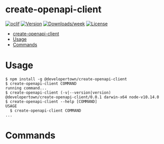 # create-openapi-client

[![oclif](https://img.shields.io/badge/cli-oclif-brightgreen.svg)](https://oclif.io)
[![Version](https://img.shields.io/npm/v/create-openapi-client.svg)](https://npmjs.org/package/create-openapi-client)
[![Downloads/week](https://img.shields.io/npm/dw/create-openapi-client.svg)](https://npmjs.org/package/create-openapi-client)
[![License](https://img.shields.io/npm/l/create-openapi-client.svg)](https://github.com/developertown/create-openapi-client/blob/master/package.json)

<!-- toc -->
* [create-openapi-client](#create-openapi-client)
* [Usage](#usage)
* [Commands](#commands)
<!-- tocstop -->

# Usage

<!-- usage -->
```sh-session
$ npm install -g @developertown/create-openapi-client
$ create-openapi-client COMMAND
running command...
$ create-openapi-client (-v|--version|version)
@developertown/create-openapi-client/0.0.1 darwin-x64 node-v10.14.0
$ create-openapi-client --help [COMMAND]
USAGE
  $ create-openapi-client COMMAND
...
```
<!-- usagestop -->

# Commands

<!-- commands -->

<!-- commandsstop -->
